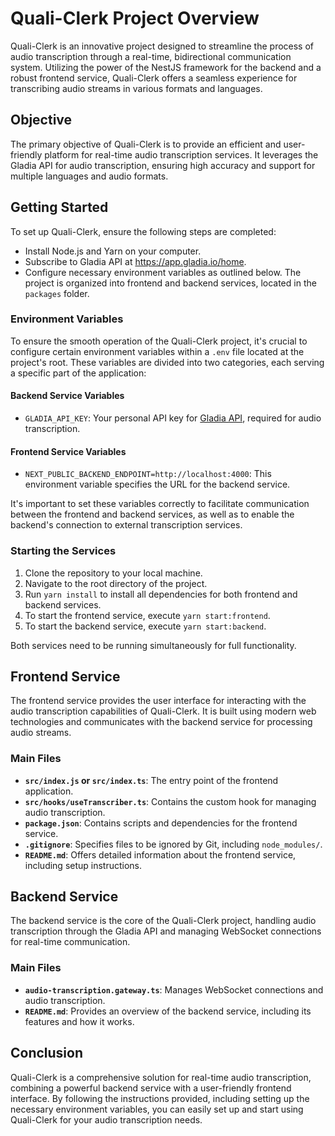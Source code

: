 # Quali-Clerk Project Overview

Quali-Clerk is an innovative project designed to streamline the process of audio transcription through a real-time, bidirectional communication system. Utilizing the power of the NestJS framework for the backend and a robust frontend service, Quali-Clerk offers a seamless experience for transcribing audio streams in various formats and languages.

## Objective

The primary objective of Quali-Clerk is to provide an efficient and user-friendly platform for real-time audio transcription services. It leverages the Gladia API for audio transcription, ensuring high accuracy and support for multiple languages and audio formats.

## Getting Started

To set up Quali-Clerk, ensure the following steps are completed:

- Install Node.js and Yarn on your computer.
- Subscribe to Gladia API at https://app.gladia.io/home.
- Configure necessary environment variables as outlined below.
  The project is organized into frontend and backend services, located in the `packages` folder.

### Environment Variables

To ensure the smooth operation of the Quali-Clerk project, it's crucial to configure certain environment variables within a `.env` file located at the project's root. These variables are divided into two categories, each serving a specific part of the application:

#### Backend Service Variables

- `GLADIA_API_KEY`: Your personal API key for [Gladia API](https://app.gladia.io/home), required for audio transcription.

#### Frontend Service Variables

- `NEXT_PUBLIC_BACKEND_ENDPOINT=http://localhost:4000`: This environment variable specifies the URL for the backend service.

It's important to set these variables correctly to facilitate communication between the frontend and backend services, as well as to enable the backend's connection to external transcription services.

### Starting the Services

1. Clone the repository to your local machine.
2. Navigate to the root directory of the project.
3. Run `yarn install` to install all dependencies for both frontend and backend services.
4. To start the frontend service, execute `yarn start:frontend`.
5. To start the backend service, execute `yarn start:backend`.

Both services need to be running simultaneously for full functionality.

## Frontend Service

The frontend service provides the user interface for interacting with the audio transcription capabilities of Quali-Clerk. It is built using modern web technologies and communicates with the backend service for processing audio streams.

### Main Files

- **`src/index.js` or `src/index.ts`**: The entry point of the frontend application.
- **`src/hooks/useTranscriber.ts`**: Contains the custom hook for managing audio transcription.
- **`package.json`**: Contains scripts and dependencies for the frontend service.
- **`.gitignore`**: Specifies files to be ignored by Git, including `node_modules/`.
- **`README.md`**: Offers detailed information about the frontend service, including setup instructions.

## Backend Service

The backend service is the core of the Quali-Clerk project, handling audio transcription through the Gladia API and managing WebSocket connections for real-time communication.

### Main Files

- **`audio-transcription.gateway.ts`**: Manages WebSocket connections and audio transcription.
- **`README.md`**: Provides an overview of the backend service, including its features and how it works.

## Conclusion

Quali-Clerk is a comprehensive solution for real-time audio transcription, combining a powerful backend service with a user-friendly frontend interface. By following the instructions provided, including setting up the necessary environment variables, you can easily set up and start using Quali-Clerk for your audio transcription needs.
